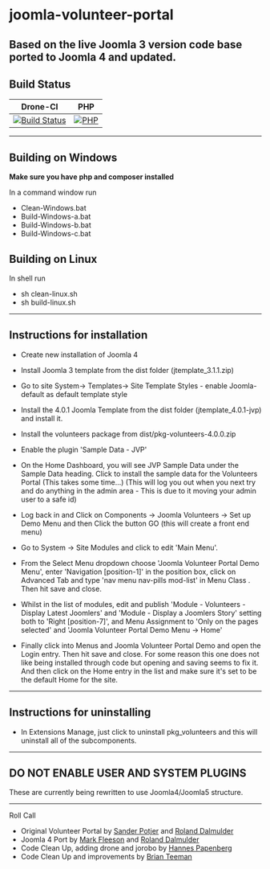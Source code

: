 # joomla-volunteer-portal
Based on the live Joomla 3 version code base ported to Joomla 4 and updated.
---------------------------------------------------------------
Build Status
---------------------
| Drone-CI                                                                                                                                                                  |  PHP           |
|---------------------------------------------------------------------------------------------------------------------------------------------------------------------------|  ------------- |
| [![Build Status](http://ci.joomla.org/api/badges/joomla-projects/joomla-volunteer-portal/status.svg)](http://ci.joomla.org/joomla-projects/joomla-volunteer-portal) | [![PHP](https://img.shields.io/badge/PHP-V8.1.0-green)](https://www.php.net/) |
---
Building on Windows
--
**Make sure you have php and composer installed**

In a command window run
* Clean-Windows.bat
* Build-Windows-a.bat
* Build-Windows-b.bat
* Build-Windows-c.bat

Building on Linux
--
In shell run
* sh clean-linux.sh
* sh build-linux.sh
------------------------------
Instructions for installation
------------------------------
* Create new installation of Joomla 4

* Install Joomla 3 template from the dist folder (jtemplate_3.1.1.zip)
* Go to site System-> Templates-> Site Template Styles - enable Joomla-default as default template style
* Install the 4.0.1 Joomla Template from the dist folder (jtemplate_4.0.1-jvp) and install it.
* Install the volunteers package from dist/pkg-volunteers-4.0.0.zip
* Enable the plugin 'Sample Data - JVP'
* On the Home Dashboard, you will see JVP Sample Data under the Sample Data heading. Click to install the sample data for the Volunteers Portal (This takes some time...) (This will log you out when you next try and do anything in the admin area - This is due to it moving your admin user to a safe id)
* Log back in and Click on Components -> Joomla Volunteers -> Set up Demo Menu and then Click the button GO (this will create a front end menu)
* Go to System -> Site Modules and click to edit 'Main Menu'.
* From the Select Menu dropdown choose 'Joomla Volunteer Portal Demo Menu',  enter 'Navigation [position-1]' in the position box, click on Advanced Tab and type 'nav menu nav-pills mod-list' in Menu Class . Then hit save and close.
* Whilst in the list of modules, edit and publish 'Module - Volunteers - Display Latest Joomlers' and 'Module - Display a Joomlers Story' setting both to 'Right [position-7]', and Menu Assignment to 'Only on the pages selected' and 'Joomla Volunteer Portal Demo Menu -> Home'
* Finally click into Menus and Joomla Volunteer Portal Demo and open the Login entry. Then hit save and close. For some reason this one does not like being installed through code but opening and saving seems to fix it. And then click on the Home entry in the list and make sure it's set to be the default Home for the site.

------------------------------
Instructions for uninstalling
-----------------------------
* In Extensions Manage, just click to uninstall pkg_volunteers and this will uninstall all of the subcomponents.

--------------------
DO NOT ENABLE USER AND SYSTEM PLUGINS
-----------
These are currently being rewritten to use Joomla4/Joomla5 structure.

---------------------------------------------------------------
Roll Call

* Original Volunteer Portal by [Sander Potjer](https://github.com/sanderpotjer) and [Roland Dalmulder](https://github.com/roland-d)
* Joomla 4 Port by [Mark Fleeson](https://github.com/mfleeson) and [Roland Dalmulder](https://github.com/roland-d)
* Code Clean Up, adding drone and jorobo by [Hannes Papenberg](https://github.com/hackwar)
* Code Clean Up and improvements by [Brian Teeman](https://github.com/brianteeman)
